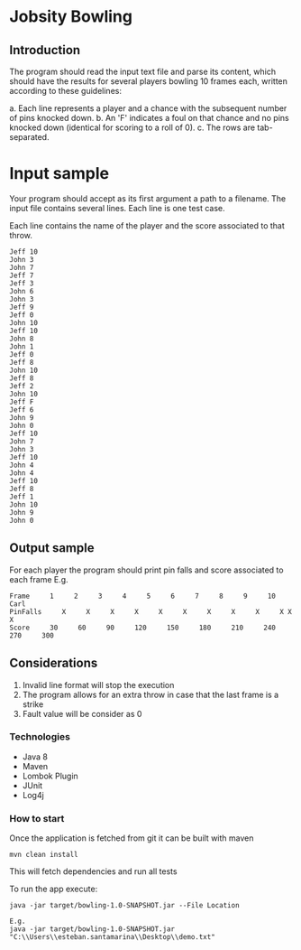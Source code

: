# Jobsity Bowling

## Introduction

The program should read the input text file and parse its content, which should have the
results for several players bowling 10 frames each, written according to these guidelines:

a. Each line represents a player and a chance with the subsequent number of pins
knocked down.
b. An 'F' indicates a foul on that chance and no pins knocked down (identical for
scoring to a roll of 0).
c. The rows are tab-separated.

# Input sample

Your program should accept as its first argument a path to a filename. The input file contains several
lines. Each line is one test case.

Each line contains the name of the player and the score associated to that throw.

```
Jeff 10
John 3
John 7
Jeff 7
Jeff 3
John 6
John 3
Jeff 9
Jeff 0
John 10
Jeff 10
John 8
John 1
Jeff 0
Jeff 8
John 10
Jeff 8
Jeff 2
John 10
Jeff F
Jeff 6
John 9
John 0
Jeff 10
John 7
John 3
Jeff 10
John 4
John 4
Jeff 10
Jeff 8
Jeff 1
John 10
John 9
John 0
```
## Output sample

For each player the program should print pin falls and score associated to each frame
E.g.

```
Frame     1     2     3     4     5     6     7     8     9     10     
Carl
PinFalls     X     X     X     X     X     X     X     X     X     X X X     
Score     30     60     90     120     150     180     210     240     270     300
```

## Considerations

1. Invalid line format will stop the execution
2. The program allows for an extra throw in case that the last frame is a strike
3. Fault value will be consider as 0

### Technologies

- Java 8
- Maven
- Lombok Plugin
- JUnit
- Log4j

### How to start

Once the application is fetched from git it can be built with maven
~~~~
mvn clean install
~~~~
This will fetch dependencies and run all tests 

To run the app execute:
~~~~
java -jar target/bowling-1.0-SNAPSHOT.jar --File Location

E.g.
java -jar target/bowling-1.0-SNAPSHOT.jar "C:\\Users\\esteban.santamarina\\Desktop\\demo.txt"
~~~~
